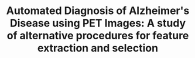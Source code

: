 ---
id:             2013-lbp
title:          "Automated Diagnosis of Alzheimer's Disease using PET Images: A study of alternative procedures for feature extraction and selection"
authors:        <b>Pedro Morgado</b>
venue:          Master Thesis, Instituto Superior Tecnico, Lisboa, Portugal.
year:           "2013"
thumbnail:      assets/publications/2012-msc-thesis/thumbnail.png
links:
    thesis:     assets/publications/2012-msc-thesis/Thesis_PedroMorgado.pdf
    summary:    assets/publications/2012-msc-thesis/Thesis_Summary.pdf
    bibtex:     assets/publications/2012-msc-thesis/ref.txt
---